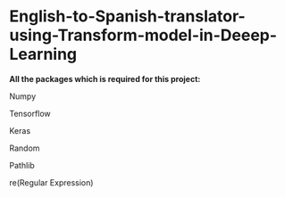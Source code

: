 # English-to-Spanish-translator-using-Transform-model-in-Deeep-Learning

**All the packages which is required for this project:**

Numpy

Tensorflow 

Keras

Random

Pathlib

re(Regular Expression)
